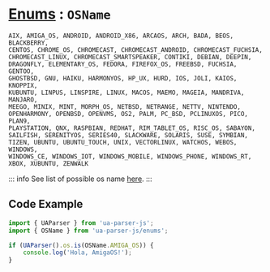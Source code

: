 # [Enums](/api/submodules/enums/overview) : `OSName`

```csv:no-line-numbers
AIX, AMIGA_OS, ANDROID, ANDROID_X86, ARCAOS, ARCH, BADA, BEOS, BLACKBERRY, 
CENTOS, CHROME_OS, CHROMECAST, CHROMECAST_ANDROID, CHROMECAST_FUCHSIA, 
CHROMECAST_LINUX, CHROMECAST_SMARTSPEAKER, CONTIKI, DEBIAN, DEEPIN, 
DRAGONFLY, ELEMENTARY_OS, FEDORA, FIREFOX_OS, FREEBSD, FUCHSIA, GENTOO, 
GHOSTBSD, GNU, HAIKU, HARMONYOS, HP_UX, HURD, IOS, JOLI, KAIOS, KNOPPIX, 
KUBUNTU, LINPUS, LINSPIRE, LINUX, MACOS, MAEMO, MAGEIA, MANDRIVA, MANJARO, 
MEEGO, MINIX, MINT, MORPH_OS, NETBSD, NETRANGE, NETTV, NINTENDO, 
OPENHARMONY, OPENBSD, OPENVMS, OS2, PALM, PC_BSD, PCLINUXOS, PICO, PLAN9, 
PLAYSTATION, QNX, RASPBIAN, REDHAT, RIM_TABLET_OS, RISC_OS, SABAYON, 
SAILFISH, SERENITYOS, SERIES40, SLACKWARE, SOLARIS, SUSE, SYMBIAN, 
TIZEN, UBUNTU, UBUNTU_TOUCH, UNIX, VECTORLINUX, WATCHOS, WEBOS, WINDOWS, 
WINDOWS_CE, WINDOWS_IOT, WINDOWS_MOBILE, WINDOWS_PHONE, WINDOWS_RT, 
XBOX, XUBUNTU, ZENWALK
```
::: info
See list of possible os name [here](/info/os/name).
:::


## Code Example

```js [greet-amigaos.js]
import { UAParser } from 'ua-parser-js'; 
import { OSName } from 'ua-parser-js/enums';

if (UAParser().os.is(OSName.AMIGA_OS)) {
    console.log('Hola, AmigaOS!');
}
```
